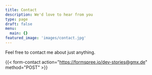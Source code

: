 ```yaml
---
title: Contact
description: We'd love to hear from you
type: page
draft: false
menu:
  main: {}
featured_image: 'images/contact.jpg'
---
```


Feel free to contact me about just anything.

{{< form-contact action="https://formspree.io/dev-stories@gmx.de" method="POST" >}}
